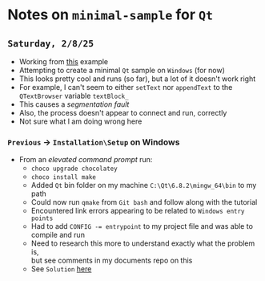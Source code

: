 # Notes on `minimal-sample` for `Qt`

## `Saturday, 2/8/25`

- Working from [this](https://www.linux.org/threads/c-tutorial-create-qt-applications-without-qtcreator.18409/) example
- Attempting to create a minimal `Qt` sample on `Windows` (for now)
- This looks pretty cool and runs (so far), but a lot of it doesn't work right
- For example, I can't seem to either `setText` nor `appendText` to the `QTextBrowser` variable `textBlock_`
- This causes a _segmentation fault_
- Also, the process doesn't appear to connect and run, correctly
- Not sure what I am doing wrong here

### `Previous` &rarr; `Installation\Setup` on Windows

- From an _elevated command prompt_ run:
  - `choco upgrade chocolatey`
  - `choco install make`
  - Added `Qt` bin folder on my machine `C:\Qt\6.8.2\mingw_64\bin` to my path
  - Could now run `qmake` from `Git bash` and follow along with the tutorial
  - Encountered link errors appearing to be related to `Windows entry points`
  - Had to add `CONFIG -= entrypoint` to my project file and was able to compile and run
  - Need to research this more to understand exactly what the problem is, \
  but see comments in my documents repo on this
  - See `Solution` [here](https://forum.qt.io/topic/137730/how-to-disable-linking-with-qt6entrypoint-in-qmake)